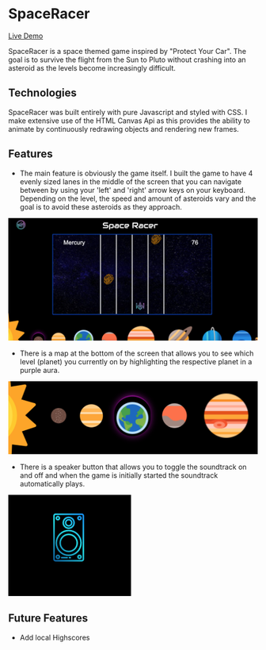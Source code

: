 # SpaceRacer

[Live Demo](https://tsanta96.github.io/SpaceRacer/ "Live Demo")

SpaceRacer is a space themed game inspired by "Protect Your Car". The goal is to
survive the flight from the Sun to Pluto without crashing into an asteroid as the levels become
increasingly difficult. 

## Technologies

SpaceRacer was built entirely with pure Javascript and styled with CSS. I make 
extensive use of the HTML Canvas Api as this provides the ability to animate by 
continuously redrawing objects and rendering new frames.

## Features

- The main feature is obviously the game itself. I built the game to have 4 evenly sized lanes 
in the middle of the screen that you can navigate between by using your 'left' and 'right' arrow keys
on your keyboard. Depending on the level, the speed and amount of asteroids vary and the goal 
is to avoid these asteroids as they approach. 

![GamePlay](assets/images/ReadMe_gamePlay.png)

- There is a map at the bottom of the screen that allows you to see which level (planet) you currently on
by highlighting the respective planet in a purple aura. 

![LevelIndicator](assets/images/ReadMe_level_indicator.png)


- There is a speaker button that allows you to toggle the soundtrack on and off and when the game
is initially started the soundtrack automatically plays. 

![SoundToggle](assets/images/ReadMe_soundToggle.png)

## Future Features

- Add local Highscores

